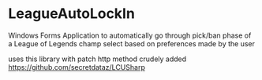 # LeagueAutoLockIn
Windows Forms Application to automatically go through pick/ban phase of a League of Legends champ select based on preferences made by the user

uses this library with patch http method crudely added<br>
https://github.com/secretdataz/LCUSharp
